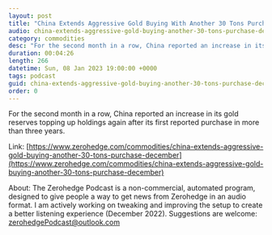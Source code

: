 ```yaml
---
layout: post
title: "China Extends Aggressive Gold Buying With Another 30 Tons Purchase In December"
audio: china-extends-aggressive-gold-buying-another-30-tons-purchase-december-0
category: commodities
desc: "For the second month in a row, China reported an increase in its gold reserves topping up holdings again after its first reported purchase in more than three years."
duration: 00:04:26
length: 266
datetime: Sun, 08 Jan 2023 19:00:00 +0000
tags: podcast
guid: china-extends-aggressive-gold-buying-another-30-tons-purchase-december-0
order: 0
---
```

For the second month in a row, China reported an increase in its gold reserves topping up holdings again after its first reported purchase in more than three years.

Link: [https://www.zerohedge.com/commodities/china-extends-aggressive-gold-buying-another-30-tons-purchase-december](https://www.zerohedge.com/commodities/china-extends-aggressive-gold-buying-another-30-tons-purchase-december)

About: The Zerohedge Podcast is a non-commercial, automated program, designed to give people a way to get news from Zerohedge in an audio format.  I am actively working on tweaking and improving the setup to create a better listening experience (December 2022).  Suggestions are welcome: [zerohedgePodcast@outlook.com](mailto:zerohedgePodcast@outlook.com)